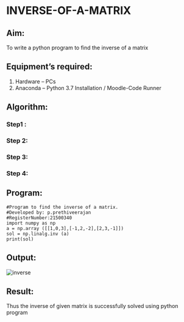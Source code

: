 # INVERSE-OF-A-MATRIX
## Aim:
To write a python program to find the inverse of a matrix
## Equipment’s required:
1. 	Hardware – PCs
2. 	Anaconda – Python 3.7 Installation / Moodle-Code Runner
## Algorithm:
### Step1 : 
### Step 2: 
### Step 3: 
### Step 4: 

## Program:
````
#Program to find the inverse of a matrix.
#Developed by: p.prethiveerajan
#RegisterNumber:21500340
import numpy as np
a = np.array ([[1,0,3],[-1,2,-2],[2,3,-1]])
sol = np.linalg.inv (a) 
print(sol)
````

## Output:

![inverse](https://user-images.githubusercontent.com/94233064/143689911-7435a1a7-bba2-4e85-8d34-3316c6a0ac45.png)

## Result:
Thus the inverse of given matrix is successfully solved using python program

